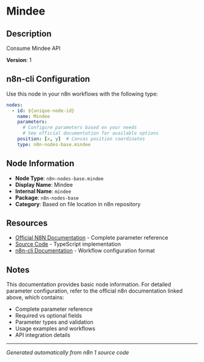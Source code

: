 # Mindee

## Description

Consume Mindee API

**Version**: 1

## n8n-cli Configuration

Use this node in your n8n workflows with the following type:

```yaml
nodes:
  - id: ${unique-node-id}
    name: Mindee
    parameters:
      # Configure parameters based on your needs
      # See official documentation for available options
    position: [x, y]  # Canvas position coordinates
    type: n8n-nodes-base.mindee
```

## Node Information

- **Node Type**: `n8n-nodes-base.mindee`
- **Display Name**: Mindee
- **Internal Name**: `mindee`
- **Package**: `n8n-nodes-base`
- **Category**: Based on file location in n8n repository

## Resources

- [Official N8N Documentation](https://docs.n8n.io/integrations/builtin/app-nodes/n8n-nodes-base.mindee/) - Complete parameter reference
- [Source Code](https://github.com/n8n-io/n8n/blob/master/packages/nodes-base/nodes/Mindee/Mindee.node.ts) - TypeScript implementation
- [n8n-cli Documentation](https://github.com/edenreich/n8n-cli) - Workflow configuration format

## Notes

This documentation provides basic node information. For detailed parameter configuration, 
refer to the official n8n documentation linked above, which contains:

- Complete parameter reference
- Required vs optional fields
- Parameter types and validation
- Usage examples and workflows
- API integration details

---
*Generated automatically from n8n 1 source code*

